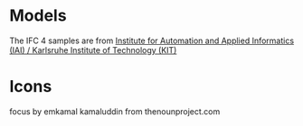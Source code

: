 
# Models
The IFC 4 samples are from [Institute for Automation and Applied Informatics (IAI) / Karlsruhe Institute of Technology (KIT) ](https://www.ifcwiki.org/index.php?title=KIT_IFC_Examples)

# Icons 
focus by emkamal kamaluddin from thenounproject.com